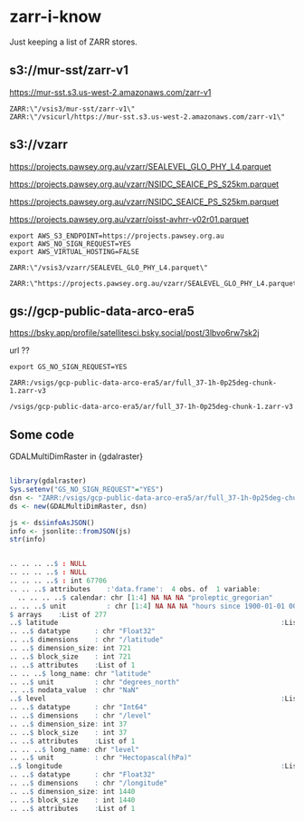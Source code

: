 # zarr-i-know

Just keeping a list of ZARR stores. 



## s3://mur-sst/zarr-v1

https://mur-sst.s3.us-west-2.amazonaws.com/zarr-v1

```
ZARR:\"/vsis3/mur-sst/zarr-v1\"
ZARR:\"/vsicurl/https://mur-sst.s3.us-west-2.amazonaws.com/zarr-v1\"
```

## s3://vzarr

https://projects.pawsey.org.au/vzarr/SEALEVEL_GLO_PHY_L4.parquet

https://projects.pawsey.org.au/vzarr/NSIDC_SEAICE_PS_S25km.parquet

https://projects.pawsey.org.au/vzarr/NSIDC_SEAICE_PS_S25km.parquet

https://projects.pawsey.org.au/vzarr/oisst-avhrr-v02r01.parquet

```
export AWS_S3_ENDPOINT=https://projects.pawsey.org.au
export AWS_NO_SIGN_REQUEST=YES
export AWS_VIRTUAL_HOSTING=FALSE

ZARR:\"/vsis3/vzarr/SEALEVEL_GLO_PHY_L4.parquet\"

ZARR:\"https://projects.pawsey.org.au/vzarr/SEALEVEL_GLO_PHY_L4.parquet\"
```

## gs://gcp-public-data-arco-era5


https://bsky.app/profile/satellitesci.bsky.social/post/3lbvo6rw7sk2j


url ?? 

```
export GS_NO_SIGN_REQUEST=YES

ZARR:/vsigs/gcp-public-data-arco-era5/ar/full_37-1h-0p25deg-chunk-1.zarr-v3

/vsigs/gcp-public-data-arco-era5/ar/full_37-1h-0p25deg-chunk-1.zarr-v3
```


##  Some code

GDALMultiDimRaster in {gdalraster}

```R

library(gdalraster)
Sys.setenv("GS_NO_SIGN_REQUEST"="YES")
dsn <- "ZARR:/vsigs/gcp-public-data-arco-era5/ar/full_37-1h-0p25deg-chunk-1.zarr-v3" 
ds <- new(GDALMultiDimRaster, dsn)

js <- ds$infoAsJSON()
info <- jsonlite::fromJSON(js)
str(info)


.. .. .. ..$ : NULL
.. .. .. ..$ : NULL
.. .. .. ..$ : int 67706
.. .. ..$ attributes    :'data.frame':	4 obs. of  1 variable:
  .. .. .. ..$ calendar: chr [1:4] NA NA NA "proleptic_gregorian"
.. .. ..$ unit          : chr [1:4] NA NA NA "hours since 1900-01-01 00:00:00"
$ arrays    :List of 277
..$ latitude                                                       :List of 7
.. ..$ datatype      : chr "Float32"
.. ..$ dimensions    : chr "/latitude"
.. ..$ dimension_size: int 721
.. ..$ block_size    : int 721
.. ..$ attributes    :List of 1
.. .. ..$ long_name: chr "latitude"
.. ..$ unit          : chr "degrees_north"
.. ..$ nodata_value  : chr "NaN"
..$ level                                                          :List of 6
.. ..$ datatype      : chr "Int64"
.. ..$ dimensions    : chr "/level"
.. ..$ dimension_size: int 37
.. ..$ block_size    : int 37
.. ..$ attributes    :List of 1
.. .. ..$ long_name: chr "level"
.. ..$ unit          : chr "Hectopascal(hPa)"
..$ longitude                                                      :List of 7
.. ..$ datatype      : chr "Float32"
.. ..$ dimensions    : chr "/longitude"
.. ..$ dimension_size: int 1440
.. ..$ block_size    : int 1440
.. ..$ attributes    :List of 1


```
